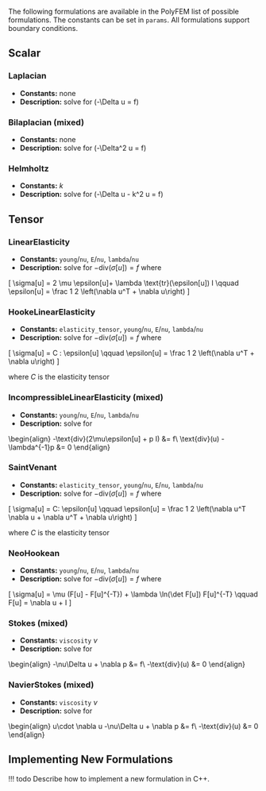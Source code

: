 <style>
    .md-typeset ul {
        margin-left: 0;
    }
    .md-typeset ul li {
        margin-bottom: 0;
        margin-left: 0;
        list-style-type: none;
    }
    .md-typeset div.arithmatex > * {
        margin: 0.1em auto !important;
    }
</style>

The following formulations are available in the PolyFEM list of possible formulations. The constants can be set in `params`. All formulations support boundary conditions.

## Scalar

### Laplacian
* **Constants:** none
* **Description:** solve for \(-\Delta u = f\)

### Bilaplacian (mixed)
* **Constants:** none
* **Description:** solve for \(-\Delta^2 u = f\)

### Helmholtz
* **Constants:** $k$
* **Description:** solve for \(-\Delta u - k^2 u = f\)

## Tensor

### LinearElasticity
* **Constants:** `young`/`nu`, `E`/`nu`, `lambda`/`nu`
* **Description:** solve for $-\text{div}(\sigma[u]) = f$ where

\[
    \sigma[u] = 2 \mu  \epsilon[u]+ \lambda \text{tr}(\epsilon[u]) I \qquad \epsilon[u] = \frac 1 2 \left(\nabla u^T + \nabla u\right)
\]

### HookeLinearElasticity
* **Constants:**  `elasticity_tensor`, `young`/`nu`, `E`/`nu`, `lambda`/`nu`
* **Description:** solve for $-\text{div}(\sigma[u]) = f$ where

\[
    \sigma[u] = C :  \epsilon[u] \qquad \epsilon[u] = \frac 1 2 \left(\nabla u^T + \nabla u\right)
\]

where $C$ is the elasticity tensor

### IncompressibleLinearElasticity (mixed)
* **Constants:** `young`/`nu`, `E`/`nu`, `lambda`/`nu`
* **Description:** solve for

\begin{align}
-\text{div}(2\mu\epsilon[u] + p I) &= f\\
\text{div}(u) - \lambda^{-1}p &= 0
\end{align}

### SaintVenant
* **Constants:** `elasticity_tensor`, `young`/`nu`, `E`/`nu`, `lambda`/`nu`
* **Description:** solve for $-\text{div}(\sigma[u]) = f$ where

\[
\sigma[u] = C: \epsilon[u]  \qquad \epsilon[u] = \frac 1 2 \left(\nabla u^T \nabla u + \nabla u^T + \nabla u\right)
\]

where $C$ is the elasticity tensor

### NeoHookean
* **Constants:** `young`/`nu`, `E`/`nu`, `lambda`/`nu`
* **Description:** solve for $-\text{div}(\sigma[u]) = f$ where

\[
    \sigma[u] = \mu (F[u] - F[u]^{-T}) + \lambda \ln(\det F[u]) F[u]^{-T} \qquad F[u] = \nabla u + I
\]

### Stokes (mixed)
* **Constants:** `viscosity` $\nu$
* **Description:** solve for

\begin{align}
    -\nu\Delta u + \nabla p &= f\\
    -\text{div}(u) &= 0
\end{align}

### NavierStokes (mixed)
* **Constants:** `viscosity` $\nu$
* **Description:** solve for

\begin{align}
    u\cdot \nabla u -\nu\Delta u + \nabla p &= f\\
    -\text{div}(u)  &= 0
\end{align}

## Implementing New Formulations

!!! todo 
    Describe how to implement a new formulation in C++.
